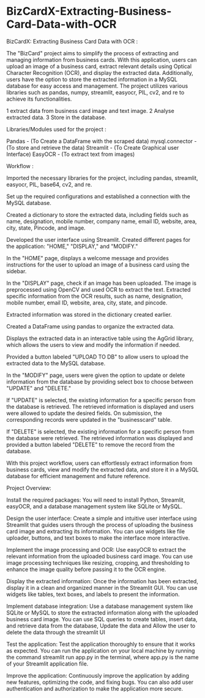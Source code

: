 # BizCardX-Extracting-Business-Card-Data-with-OCR


BizCardX: Extracting Business Card Data with OCR :

The "BizCard" project aims to simplify the process of extracting and managing information from business cards. With this application, users can upload an image of a business card, extract relevant details using Optical Character Recognition (OCR), and display the extracted data. Additionally, users have the option to store the extracted information in a MySQL database for easy access and management. The project utilizes various libraries such as pandas, numpy, streamlit, easyocr, PIL, cv2, and re to achieve its functionalities.

1 extract data from business card image and text image. 2 Analyse extracted data. 3 Store in the database.

Libraries/Modules used for the project :

Pandas - (To Create a DataFrame with the scraped data) mysql.connector - (To store and retrieve the data) Streamlit - (To Create Graphical user Interface) EasyOCR - (To extract text from images)

Workflow :

Imported the necessary libraries for the project, including pandas, streamlit, easyocr, PIL, base64, cv2, and re.

Set up the required configurations and established a connection with the MySQL database.

Created a dictionary to store the extracted data, including fields such as name, designation, mobile number, company name, email ID, website, area, city, state, Pincode, and image.

Developed the user interface using Streamlit. Created different pages for the application: "HOME," "DISPLAY," and "MODIFY."

In the "HOME" page, displays a welcome message and provides instructions for the user to upload an image of a business card using the sidebar.

In the "DISPLAY" page, check if an image has been uploaded. The image is preprocessed using OpenCV and used OCR to extract the text. Extracted specific information from the OCR results, such as name, designation, mobile number, email ID, website, area, city, state, and pincode.

Extracted information was stored in the dictionary created earlier.

Created a DataFrame using pandas to organize the extracted data.

Displays the extracted data in an interactive table using the AgGrid library, which allows the users to view and modify the information if needed.

Provided a button labeled "UPLOAD TO DB" to allow users to upload the extracted data to the MySQL database.

In the "MODIFY" page, users were given the option to update or delete information from the database by providing select box to choose between "UPDATE" and "DELETE."

If "UPDATE" is selected, the existing information for a specific person from the database is retrieved. The retrieved information is displayed and users were allowed to update the desired fields. On submission, the corresponding records were updated in the "businesscard" table.

If "DELETE" is selected, the existing information for a specific person from the database were retrieved. The retrieved information was displayed and provided a button labeled "DELETE" to remove the record from the database.

With this project workflow, users can effortlessly extract information from business cards, view and modify the extracted data, and store it in a MySQL database for efficient management and future reference.

Project Overview:

Install the required packages: You will need to install Python, Streamlit, easyOCR, and a database management system like SQLite or MySQL.

Design the user interface: Create a simple and intuitive user interface using Streamlit that guides users through the process of uploading the business card image and extracting its information. You can use widgets like file uploader, buttons, and text boxes to make the interface more interactive.

Implement the image processing and OCR: Use easyOCR to extract the relevant information from the uploaded business card image. You can use image processing techniques like resizing, cropping, and thresholding to enhance the image quality before passing it to the OCR engine.

Display the extracted information: Once the information has been extracted, display it in a clean and organized manner in the Streamlit GUI. You can use widgets like tables, text boxes, and labels to present the information.

Implement database integration: Use a database management system like SQLite or MySQL to store the extracted information along with the uploaded business card image. You can use SQL queries to create tables, insert data, and retrieve data from the database, Update the data and Allow the user to delete the data through the streamlit UI

Test the application: Test the application thoroughly to ensure that it works as expected. You can run the application on your local machine by running the command streamlit run app.py in the terminal, where app.py is the name of your Streamlit application file.

Improve the application: Continuously improve the application by adding new features, optimizing the code, and fixing bugs. You can also add user authentication and authorization to make the application more secure.
